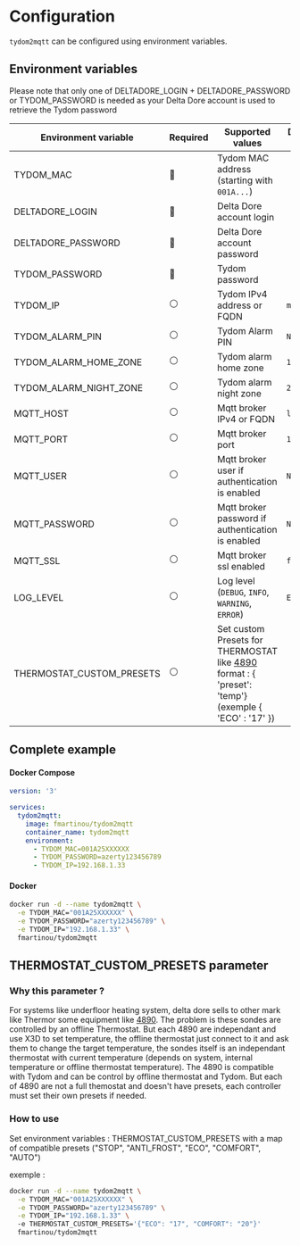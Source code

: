 # Configuration
`tydom2mqtt` can be configured using environment variables.

## Environment variables

Please note that only one of DELTADORE_LOGIN + DELTADORE_PASSWORD or TYDOM_PASSWORD is needed as your Delta Dore account is used to retrieve the Tydom password

| Environment variable   | Required       | Supported values                                  | Default value when missing |
|------------------------|----------------|---------------------------------------------------|----------------------------|
| TYDOM_MAC              | :red_circle:   | Tydom MAC address (starting with `001A...`)       |                            |
| DELTADORE_LOGIN        | :red_circle:   | Delta Dore account login                          |                            |
| DELTADORE_PASSWORD     | :red_circle:   | Delta Dore account password                       |                            |
| TYDOM_PASSWORD         | :red_circle:   | Tydom password                                    |                            |
| TYDOM_IP               | :white_circle: | Tydom IPv4 address or FQDN                        | `mediation.tydom.com`      |
| TYDOM_ALARM_PIN        | :white_circle: | Tydom Alarm PIN                                   | `None`                     |
| TYDOM_ALARM_HOME_ZONE  | :white_circle: | Tydom alarm home zone                             | `1`                        |
| TYDOM_ALARM_NIGHT_ZONE | :white_circle: | Tydom alarm night zone                            | `2`                        |
| MQTT_HOST              | :white_circle: | Mqtt broker IPv4 or FQDN                          | `localhost`                |
| MQTT_PORT              | :white_circle: | Mqtt broker port                                  | `1883`                     |
| MQTT_USER              | :white_circle: | Mqtt broker user if authentication is enabled     | `None`                     |
| MQTT_PASSWORD          | :white_circle: | Mqtt broker password if authentication is enabled | `None`                     |
| MQTT_SSL               | :white_circle: | Mqtt broker ssl enabled                           | `false`                    |
| LOG_LEVEL              | :white_circle: | Log level (`DEBUG`, `INFO`, `WARNING`, `ERROR`)   | `ERROR`                    |
| THERMOSTAT_CUSTOM_PRESETS | :white_circle: | Set custom Presets for THERMOSTAT like [4890](https://www.deltadore.fr/domotique/gestion-chauffage/micromodule-recepteur/recepteur-rf4890-ref-6050615) <br/> format : { 'preset': 'temp'} (exemple { 'ECO' : '17' })   |                     |

## Complete example

<!-- tabs:start -->
#### **Docker Compose**
```yaml
version: '3'

services:
  tydom2mqtt:
    image: fmartinou/tydom2mqtt
    container_name: tydom2mqtt
    environment:
      - TYDOM_MAC=001A25XXXXXX
      - TYDOM_PASSWORD=azerty123456789
      - TYDOM_IP=192.168.1.33
```
#### **Docker**
```bash
docker run -d --name tydom2mqtt \
  -e TYDOM_MAC="001A25XXXXXX" \
  -e TYDOM_PASSWORD="azerty123456789" \
  -e TYDOM_IP="192.168.1.33" \  
  fmartinou/tydom2mqtt
```
<!-- tabs:end -->

## THERMOSTAT_CUSTOM_PRESETS parameter

### Why this parameter ?

For systems like underfloor heating system, delta dore sells to other mark like Thermor some equipment like  [4890](https://www.deltadore.fr/domotique/gestion-chauffage/micromodule-recepteur/recepteur-rf4890-ref-6050615). 
The problem is these sondes are controlled by an offline Thermostat. But each 4890 are independant and use X3D to set temperature, the offline thermostat just connect to it and ask them to change the target temperature, the sondes itself is an independant thermostat with current temperature (depends on system, internal temperature or offline thermostat temperature). The 4890 is compatible with Tydom and can be control by offline thermostat and Tydom.
But each of 4890 are not a full themostat and doesn't have presets, each controller must set their own presets if needed.

### How to use

Set environment variables : THERMOSTAT_CUSTOM_PRESETS with a map of compatible presets ("STOP", "ANTI_FROST", "ECO", "COMFORT", "AUTO")

exemple :

```bash
docker run -d --name tydom2mqtt \
  -e TYDOM_MAC="001A25XXXXXX" \
  -e TYDOM_PASSWORD="azerty123456789" \
  -e TYDOM_IP="192.168.1.33" \ 
  -e THERMOSTAT_CUSTOM_PRESETS='{"ECO": "17", "COMFORT": "20"}'
  fmartinou/tydom2mqtt
```
